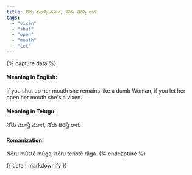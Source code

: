 ```yaml
---
title: నోరు మూస్తే మూగ, నోరు తెరిస్తే రాగ.
tags:
  - "vixen"
  - "shut"
  - "open"
  - "mouth"
  - "let"
---
```


{% capture data %}
#### Meaning in English:
If you shut up her mouth she remains like a dumb Woman, if you let her open her mouth she's a vixen.

#### Meaning in Telugu:
నోరు మూస్తే మూగ, నోరు తెరిస్తే రాగ.

#### Romanization:
Nōru mūstē mūga, nōru teristē rāga.
{% endcapture %}

{{ data | markdownify }}

